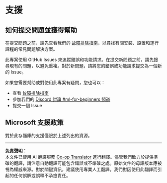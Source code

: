 <!--
CO_OP_TRANSLATOR_METADATA:
{
  "original_hash": "09623d7343ff1c26ff4f198c1b2d3176",
  "translation_date": "2025-10-03T11:45:44+00:00",
  "source_file": "SUPPORT.md",
  "language_code": "tw"
}
-->
# 支援
## 如何提交問題並獲得幫助  

在提交問題之前，請先查看我們的 [故障排除指南](TROUBLESHOOTING.md)，以尋找有關安裝、設置和運行課程的常見問題解決方案。

此專案使用 GitHub Issues 來追蹤錯誤和功能請求。在提交新問題之前，請先搜尋現有的問題，以避免重複。對於新問題，請將您的錯誤或功能請求提交為一個新的 Issue。

如果您需要幫助或對使用此專案有疑問，您也可以：
- 查看 [故障排除指南](TROUBLESHOOTING.md)
- 參加我們的 [Discord 討論 #ml-for-beginners 頻道](https://aka.ms/foundry/discord)
- 提交一個 Issue

## Microsoft 支援政策  

對於此存儲庫的支援僅限於上述列出的資源。

---

**免責聲明**：  
本文件已使用 AI 翻譯服務 [Co-op Translator](https://github.com/Azure/co-op-translator) 進行翻譯。儘管我們致力於提供準確的翻譯，請注意自動翻譯可能包含錯誤或不準確之處。原始文件的母語版本應被視為權威來源。對於關鍵資訊，建議使用專業人工翻譯。我們對因使用此翻譯而引起的任何誤解或誤釋不承擔責任。